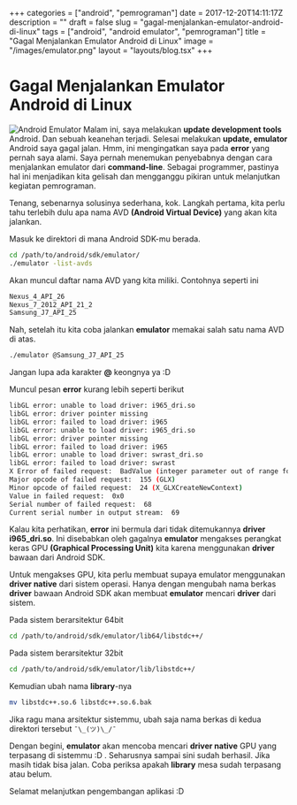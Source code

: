 +++
categories = ["android", "pemrograman"]
date = 2017-12-20T14:11:17Z
description = ""
draft = false
slug = "gagal-menjalankan-emulator-android-di-linux"
tags = ["android", "android emulator", "pemrograman"]
title = "Gagal Menjalankan Emulator Android di Linux"
image = "/images/emulator.png"
layout = "layouts/blog.tsx"
+++

# Gagal Menjalankan Emulator Android di Linux

![Android Emulator](/images/emulator.png)
Malam ini, saya melakukan **update development tools** Android. Dan sebuah keanehan terjadi. Selesai melakukan **update, emulator** Android saya gagal jalan. Hmm, ini mengingatkan saya pada **error** yang pernah saya alami. Saya pernah menemukan penyebabnya dengan cara menjalankan emulator dari **command-line**.<!--more--> Sebagai programmer, pastinya hal ini menjadikan kita gelisah dan mengganggu pikiran untuk melanjutkan kegiatan pemrograman.

Tenang, sebenarnya solusinya sederhana, kok. Langkah pertama, kita perlu tahu terlebih dulu apa nama AVD **(Android Virtual Device)** yang akan kita jalankan.

Masuk ke direktori di mana Android SDK-mu berada.

```bash
cd /path/to/android/sdk/emulator/
./emulator -list-avds
```

Akan muncul daftar nama AVD yang kita miliki. Contohnya seperti ini

```bash
Nexus_4_API_26
Nexus_7_2012_API_21_2
Samsung_J7_API_25
```

Nah, setelah itu kita coba jalankan **emulator** memakai salah satu nama AVD di atas.

```bash
./emulator @Samsung_J7_API_25
```

Jangan lupa ada karakter **@** keongnya ya :D

Muncul pesan **error** kurang lebih seperti berikut

```bash
libGL error: unable to load driver: i965_dri.so
libGL error: driver pointer missing
libGL error: failed to load driver: i965
libGL error: unable to load driver: i965_dri.so
libGL error: driver pointer missing
libGL error: failed to load driver: i965
libGL error: unable to load driver: swrast_dri.so
libGL error: failed to load driver: swrast
X Error of failed request:  BadValue (integer parameter out of range for operation)
Major opcode of failed request:  155 (GLX)
Minor opcode of failed request:  24 (X_GLXCreateNewContext)
Value in failed request:  0x0
Serial number of failed request:  68
Current serial number in output stream:  69
```

Kalau kita perhatikan, **error** ini bermula dari tidak ditemukannya **driver i965_dri.so**. Ini disebabkan oleh gagalnya **emulator** mengakses perangkat keras GPU **(Graphical Processing Unit)** kita karena menggunakan **driver** bawaan dari Android SDK.

Untuk mengakses GPU, kita perlu membuat supaya emulator menggunakan **driver native** dari sistem operasi. Hanya dengan mengubah nama berkas **driver** bawaan Android SDK akan membuat **emulator** mencari **driver** dari sistem.

Pada sistem berarsitektur 64bit

```bash
cd /path/to/android/sdk/emulator/lib64/libstdc++/
```

Pada sistem berarsitektur 32bit

```bash
cd /path/to/android/sdk/emulator/lib/libstdc++/
```

Kemudian ubah nama **library**-nya

```bash
mv libstdc++.so.6 libstdc++.so.6.bak
```

Jika ragu mana arsitektur sistemmu, ubah saja nama berkas di kedua direktori tersebut `¯\_(ツ)\_/¯`

Dengan begini, **emulator** akan mencoba mencari **driver native** GPU yang terpasang di sistemmu :D . Seharusnya sampai sini sudah berhasil. Jika masih tidak bisa jalan. Coba periksa apakah **library** mesa sudah terpasang atau belum.

Selamat melanjutkan pengembangan aplikasi :D
